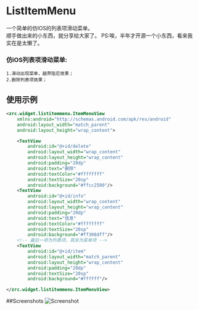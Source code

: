 ListItemMenu
===========

一个简单的仿IOS的列表项滑动菜单。  
顺手做出来的小东西，就分享给大家了。
PS:唉，半年才开源一个小东西，看来我实在是太懒了。

### 仿iOS列表项滑动菜单: ###
    1.滑动出现菜单，越界阻尼效果；
    2.删除列表项效果；

## 使用示例 ##

```xml
<zrc.widget.listitemmenu.ItemMenuView
    xmlns:android="http://schemas.android.com/apk/res/android"
    android:layout_width="match_parent"
    android:layout_height="wrap_content">

    <TextView
        android:id="@+id/delete"
        android:layout_width="wrap_content"
        android:layout_height="wrap_content"
        android:padding="20dp"
        android:text="删除"
        android:textColor="#ffffffff"
        android:textSize="20sp"
        android:background="#ffcc2500"/>
    <TextView
        android:id="@+id/info"
        android:layout_width="wrap_content"
        android:layout_height="wrap_content"
        android:padding="20dp"
        android:text="信息"
        android:textColor="#ffffffff"
        android:textSize="20sp"
        android:background="#ff308dff"/>
	<!-- 最后一项为列表项，其余为菜单项 -->
    <TextView
        android:id="@+id/item"
        android:layout_width="match_parent"
        android:layout_height="wrap_content"
        android:padding="20dp"
        android:textSize="20sp"
        android:background="#ffffff"/>

</zrc.widget.listitemmenu.ItemMenuView>
```

##Screenshots
![Screenshot](https://raw.github.com/zarics/ListItemMenu/master/Screenshots/screenshot.jpg)